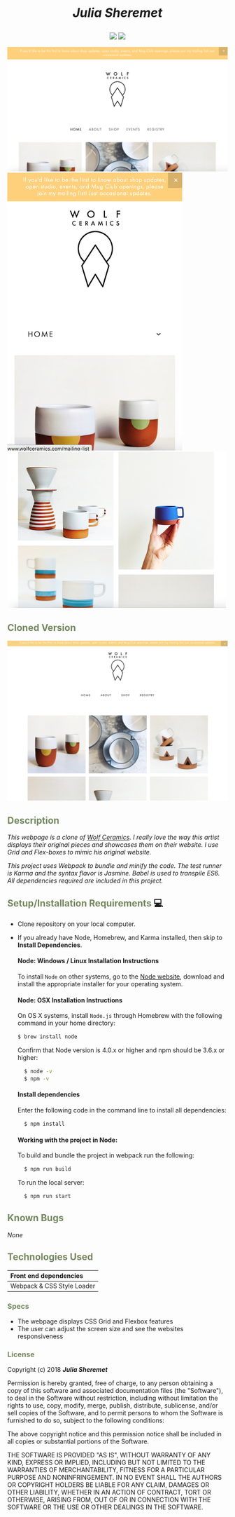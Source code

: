# _<p align="center">Julia Sheremet</p>_

<p align="center">  
<a href="https://opensource.org/licenses/MIT"><img src="https://img.shields.io/badge/license-MIT-blue.svg"></a>
<a href="https://github.com/RichardLitt/standard-readme"><img src="https://img.shields.io/badge/readme%20style-standard-brightgreen.svg?style=flat-square"></a>
</p>

![Screenshot](src/img/fullscreen.png)
![Screenshot](src/img/mobile.png) ![Screenshot](src/img/minimized.png)

## <span style="color:#74875d;">Cloned Version</span>
![Screenshot](src/img/clone-version.png)

## <span style="color:#74875d;">Description</span>

_This webpage is a clone of <a href="http://www.wolfceramics.com/">Wolf Ceramics</a>. I really love the way this artist displays their original pieces and showcases them on their website. I use Grid and Flex-boxes to mimic his original website._

_This project uses Webpack to bundle and minify the code. The test runner is Karma and the syntax flavor is Jasmine. Babel is used to transpile ES6. All dependencies required are included in this project._

## <span style="color:#74875d;">Setup/Installation Requirements</span> :computer:

* Clone repository on your local computer.
* If you already have Node, Homebrew, and Karma installed, then skip to **Install Dependencies**.

  #### Node: Windows / Linux Installation Instructions
  To install `Node` on other systems, go to the <a href="https://nodejs.org/en/">Node website</a>, download and install the appropriate installer for your operating system.

  #### Node: OSX Installation Instructions
  On OS X systems, install `Node.js` through Homebrew with the following command in your home directory:
    ```sh
    $ brew install node
    ```
  Confirm that Node version is 4.0.x or higher and npm should be 3.6.x or higher:
  ```sh
    $ node -v
    $ npm -v
  ```

  #### Install dependencies
  Enter the following code in the command line to install all dependencies:
  ```sh
    $ npm install
  ```

  #### Working with the project in Node:
  To build and bundle the project in webpack run the following:
  ```sh
    $ npm run build
  ```

  To run the local server:
  ```sh
    $ npm run start
  ```

## <span style="color:#74875d;">Known Bugs</span>

_None_

## <span style="color:#74875d;">Technologies Used</span>

| Front end dependencies |
| :------------ |
| Webpack & CSS Style Loader |

### <span style="color:#74875d;">Specs</span>
* The webpage displays CSS Grid and Flexbox features
* The user can adjust the screen size and see the websites responsiveness

### <span style="color:#74875d;">License</span>

Copyright (c) 2018 ****_Julia Sheremet_****

Permission is hereby granted, free of charge, to any person obtaining a copy of this software and associated documentation files (the "Software"), to deal in the Software without restriction, including without limitation the rights to use, copy, modify, merge, publish, distribute, sublicense, and/or sell copies of the Software, and to permit persons to whom the Software is furnished to do so, subject to the following conditions:

The above copyright notice and this permission notice shall be included in all copies or substantial portions of the Software.

THE SOFTWARE IS PROVIDED "AS IS", WITHOUT WARRANTY OF ANY KIND, EXPRESS OR IMPLIED, INCLUDING BUT NOT LIMITED TO THE WARRANTIES OF MERCHANTABILITY, FITNESS FOR A PARTICULAR PURPOSE AND NONINFRINGEMENT. IN NO EVENT SHALL THE AUTHORS OR COPYRIGHT HOLDERS BE LIABLE FOR ANY CLAIM, DAMAGES OR OTHER LIABILITY, WHETHER IN AN ACTION OF CONTRACT, TORT OR OTHERWISE, ARISING FROM, OUT OF OR IN CONNECTION WITH THE SOFTWARE OR THE USE OR OTHER DEALINGS IN THE SOFTWARE.
